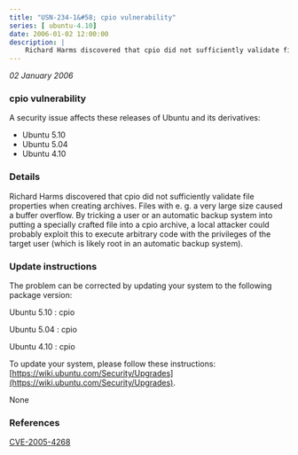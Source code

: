 ```yaml
---
title: "USN-234-1&#58; cpio vulnerability"
series: [ ubuntu-4.10]
date: 2006-01-02 12:00:00
description: |
    Richard Harms discovered that cpio did not sufficiently validate file properties when creating archives. Files with e. g. a very large size caused a buffer overflow. By tricking a user or an automatic backup system into putting a specially crafted file into a cpio archive, a local attacker could probably exploit this to execute arbitrary code with the privileges of the target user (which is likely root in an automatic backup system).
--- 
```

 
 

*02 January 2006*

### cpio vulnerability

A security issue affects these releases of Ubuntu and its derivatives:

* Ubuntu 5.10
* Ubuntu 5.04
* Ubuntu 4.10

### Details

Richard Harms discovered that cpio did not sufficiently validate file properties when creating archives. Files with e. g. a very large size caused a buffer overflow. By tricking a user or an automatic backup system into putting a specially crafted file into a cpio archive, a local attacker could probably exploit this to execute arbitrary code with the privileges of the target user (which is likely root in an automatic backup system).

### Update instructions

The problem can be corrected by updating your system to the following package version:

Ubuntu 5.10
 : cpio 

Ubuntu 5.04
 : cpio 

Ubuntu 4.10
 : cpio 

To update your system, please follow these instructions: [https://wiki.ubuntu.com/Security/Upgrades](https://wiki.ubuntu.com/Security/Upgrades).

None

### References

 
 [CVE-2005-4268](http://people.ubuntu.com/~ubuntu-security/cve/CVE-2005-4268)
 

